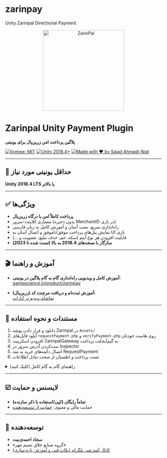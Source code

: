 # zarinpay
Unity Zarinpal Directional Payment

<p align="center">
  <img src="https://way2pay.ir/wp-content/uploads/Zarinpal.logo_.jpg.1403.06.07.jpg" alt="ZarinPal" width="260" />
</p>

# Zarinpal Unity Payment Plugin

**پلاگین پرداخت امن زرین‌پال برای یونیتی**

[![license: MIT](https://img.shields.io/badge/license-MIT-blue.svg)]()
[![Unity 2018.4+](https://img.shields.io/badge/unity-2018.4%2B-brightgreen)]()
[![Made with ❤️ by Sajad Ahmadi-Niat](https://img.shields.io/badge/made%20by-Sajad%20Ahmadi--Niat-blueviolet)]()

---

## 🚦 حداقل یونیتی مورد نیاز  
**Unity 2018.4 LTS یا بالاتر**

---

## ✅ ویژگی‌ها
- **پرداخت کاملاً امن با درگاه زرین‌پال**
- معماری کلاینت‌-سرور (بدون ذخیره MerchantID در بازی)
- راه‌اندازی سریع، نصب آسان و آموزش کامل به زبان فارسی
- نمایش پنل‌های پرداخت موفق/ناموفق و اتصال آسان به UI بازی
- قابلیت افزودن هر نوع آیتم (سکه، جم، حذف تبلیغ، عضویت و …)
- **سازگار با نسخه‌های 2018.4 به بالا (تست شده تا 2023)**

---

## 🎬 آموزش و راهنما

- **آموزش کامل و ویدیویی راه‌اندازی گام به گام پلاگین در یونیتی:**  
  [gamescience.ir/product/zarinpay](https://gamescience.ir/product/zarinpay)

- **آموزش ثبت‌نام و دریافت مرچنت کد (زرین‌پال):**  
  [تماشای ویدیو در آپارات](https://www.aparat.com/v/mpr2nd7)

---

## 💼 مستندات و نحوه استفاده

1. دانلود و قرار دادن پوشه Zarinpal در `Assets/`
2. آپلود فایل‌های `requestPayment.php` و `verifyPayment.php` روی هاست خودتان
3. افزودن اسکریپت ZarinpalGateway به گیم‌آبجکت پرداخت
4. ست‌کردن آدرس سرور در Inspector
5. اتصال دکمه‌های خرید به متد RequestPayment 
6. تست پرداخت و اطمینان از صحت تبادل اطلاعات

<details>
<summary>راهنمای گام به گام کامل (کلیک کنید)</summary>

برای دسترسی به پنل کامل آموزش، مستندات و دریافت به‌روزرسانی‌ها وارد لینک شوید:  
👉 [gamescience.ir/product/zarinpay](https://gamescience.ir/product/zarinpay)
</details>

---

## ☑️ لایسنس و حمایت

- **تماماً رایگان (کپی/استفاده با ذکر سازنده)**
- حمایت مالی و معنوی: [حمایت از توسعه‌دهنده](https://zarinp.al/nasimmehrgroup)

---

## 👤 توسعه‌دهنده

- **سجاد احمدی‌نیت**  
- «گروه صنایع خلاق نسیم مهر»
- [کانال آموزشی تلگرام (نکات فنی و آموزش بازی‌سازی)](https://t.me/Sajjad_Ahmadi_Niat)
